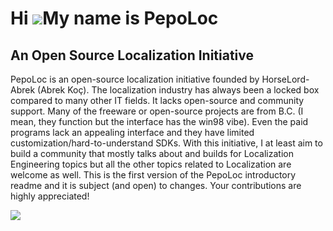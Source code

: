 Hi ![](https://user-images.githubusercontent.com/18350557/176309783-0785949b-9127-417c-8b55-ab5a4333674e.gif)My name is PepoLoc
===============================================================================================================================

An Open Source Localization Initiative
--------------------------------------

PepoLoc is an open-source localization initiative founded by HorseLord-Abrek (Abrek Koç). The localization industry has always been a locked box compared to many other IT fields. It lacks open-source and community support. Many of the freeware or open-source projects are from B.C. (I mean, they function but the interface has the win98 vibe). Even the paid programs lack an appealing interface and they have limited customization/hard-to-understand SDKs. With this initiative, I at least aim to build a community that mostly talks about and builds for Localization Engineering topics but all the other topics related to Localization are welcome as well. This is the first version of the PepoLoc introductory readme and it is subject (and open) to changes. Your contributions are highly appreciated!

<a href="https://www.github.com/PepoLoc" target="_blank" rel="noreferrer"><img
src="https://img.shields.io/github/followers/PepoLoc?logo=github&style=for-the-badge&color=a855f7&labelColor=1c1917" /></a>
